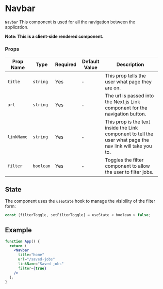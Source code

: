 # Navbar

`Navbar` This component is used for all the navigation between the application.

**Note: This is a client-side rendered component.**

### Props

| Prop Name  | Type      | Required | Default Value | Description                                                                                               |
| ---------- | --------- | -------- | ------------- | --------------------------------------------------------------------------------------------------------- |
| `title`    | `string`  | Yes      | -             | This prop tells the user what page they are on.                                                           |
| `url`      | `string`  | Yes      | -             | The url is passed into the Next.js Link component for the navigation button.                              |
| `linkName` | `string`  | Yes      | -             | This prop is the text inside the Link component to tell the user what page the nav link will take you to. |
| `filter`   | `boolean` | Yes      | -             | Toggles the filter component to allow the user to filter jobs.                                            |

## State

The component uses the `useState` hook to manage the visibility of the filter form:

```jsx
const [filterToggle, setFilterToggle] = useState < boolean > false;
```

## Example

```jsx
function App() {
  return (
    <Navbar
      title="home"
      url="/saved-jobs"
      linkName="Saved jobs"
      filter={true}
    />
  );
}
```
